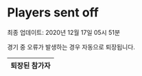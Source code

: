 # Players sent off
최종 업데이트: 2020년 12월 17일 05시 51분


경기 중 오류가 발생하는 경우 자동으로 퇴장됩니다.


| 퇴장된 참가자 |
|:---:|